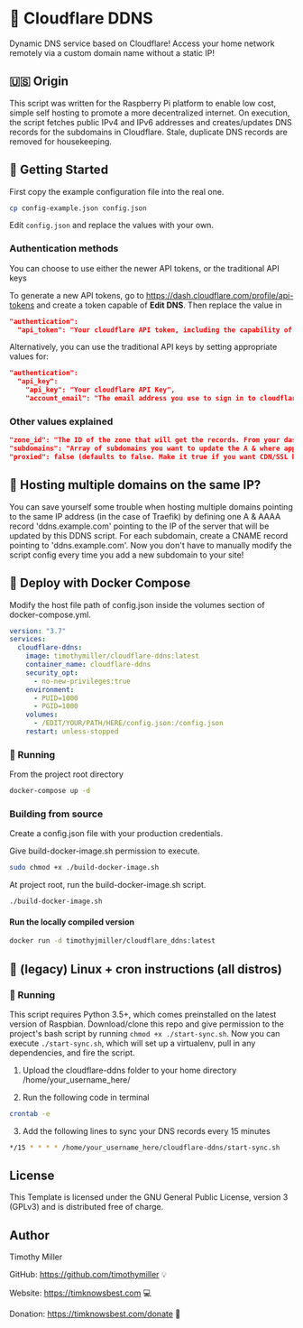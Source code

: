 # :rocket: Cloudflare DDNS

Dynamic DNS service based on Cloudflare! Access your home network remotely via a custom domain name without a static IP!

## :us: Origin

This script was written for the Raspberry Pi platform to enable low cost, simple self hosting to promote a more decentralized internet. On execution, the script fetches public IPv4 and IPv6 addresses and creates/updates DNS records for the subdomains in Cloudflare. Stale, duplicate DNS records are removed for housekeeping.

## :vertical_traffic_light: Getting Started

First copy the example configuration file into the real one.

```bash
cp config-example.json config.json
```

Edit `config.json` and replace the values with your own.

### Authentication methods

You can choose to use either the newer API tokens, or the traditional API keys

To generate a new API tokens, go to https://dash.cloudflare.com/profile/api-tokens and create a token capable of **Edit DNS**. Then replace the value in
```json
"authentication":
  "api_token": "Your cloudflare API token, including the capability of **Edit DNS**"
```

Alternatively, you can use the traditional API keys by setting appropriate values for: 
```json
"authentication":
  "api_key":
    "api_key": "Your cloudflare API Key",
    "account_email": "The email address you use to sign in to cloudflare",
```

### Other values explained

```json
"zone_id": "The ID of the zone that will get the records. From your dashboard click into the zone. Under the overview tab, scroll down and the zone ID is listed in the right rail",
"subdomains": "Array of subdomains you want to update the A & where applicable, AAAA records. IMPORTANT! Only write subdomain name. Do not include the base domain name. (e.g. foo or an empty string to update the base domain)",
"proxied": false (defaults to false. Make it true if you want CDN/SSL benefits from cloudflare. This usually disables SSH)
```

## :fax: Hosting multiple domains on the same IP?
You can save yourself some trouble when hosting multiple domains pointing to the same IP address (in the case of Traefik) by defining one A & AAAA record  'ddns.example.com' pointing to the IP of the server that will be updated by this DDNS script. For each subdomain, create a CNAME record pointing to 'ddns.example.com'. Now you don't have to manually modify the script config every time you add a new subdomain to your site!

## :whale: Deploy with Docker Compose

Modify the host file path of config.json inside the volumes section of docker-compose.yml.

```yml
version: "3.7"
services:
  cloudflare-ddns:
    image: timothymiller/cloudflare-ddns:latest
    container_name: cloudflare-ddns
    security_opt:
      - no-new-privileges:true
    environment:
      - PUID=1000
      - PGID=1000
    volumes:
      - /EDIT/YOUR/PATH/HERE/config.json:/config.json
    restart: unless-stopped
```

### :running: Running

From the project root directory

```bash
docker-compose up -d
```

### Building from source

Create a config.json file with your production credentials.

Give build-docker-image.sh permission to execute.

```bash
sudo chmod +x ./build-docker-image.sh
```

At project root, run the build-docker-image.sh script.

```bash
./build-docker-image.sh
```

#### Run the locally compiled version

```bash
docker run -d timothyjmiller/cloudflare_ddns:latest
```

## :penguin: (legacy) Linux + cron instructions (all distros)

### :running: Running

This script requires Python 3.5+, which comes preinstalled on the latest version of Raspbian. Download/clone this repo and give permission to the project's bash script by running `chmod +x ./start-sync.sh`. Now you can execute `./start-sync.sh`, which will set up a virtualenv, pull in any dependencies, and fire the script.

1. Upload the cloudflare-ddns folder to your home directory /home/your_username_here/

2. Run the following code in terminal

```bash
crontab -e
```

3. Add the following lines to sync your DNS records every 15 minutes

```bash
*/15 * * * * /home/your_username_here/cloudflare-ddns/start-sync.sh
```

## License

This Template is licensed under the GNU General Public License, version 3 (GPLv3) and is distributed free of charge.

## Author

Timothy Miller

GitHub: https://github.com/timothymiller 💡

Website: https://timknowsbest.com 💻

Donation: https://timknowsbest.com/donate 💸
